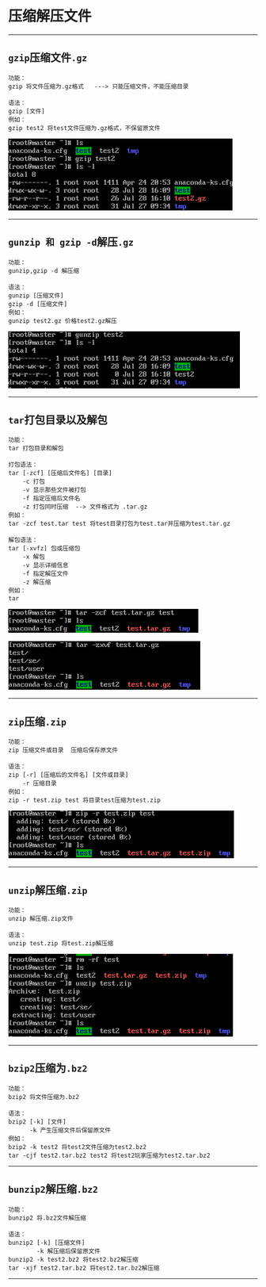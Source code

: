 # 压缩解压文件  

---

## `gzip`压缩文件`.gz`  

```Linux
功能：
gzip 将文件压缩为.gz格式   ---> 只能压缩文件，不能压缩目录

语法：
gzip [文件] 
例如：
gzip test2 将test文件压缩为.gz格式，不保留原文件
```  

![gzip](images/2023-07-28-16-12-33.png)  

---

## `gunzip 和 gzip -d`解压`.gz`  

```Linux
功能：
gunzip,gzip -d 解压缩 

语法：
gunzip [压缩文件] 
gzip -d [压缩文件] 
例如：
gunzip test2.gz 价格test2.gz解压 
```  

![gunzip](images/2023-07-28-16-16-15.png)  

---

## `tar`打包目录以及解包  

```Linux
功能：
tar 打包目录和解包

打包语法：
tar [-zcf] [压缩后文件名] [目录] 
    -c 打包
    -v 显示那些文件被打包
    -f 指定压缩后文件名
    -z 打包同时压缩  --> 文件格式为 .tar.gz
例如：
tar -zcf test.tar test 将test目录打包为test.tar并压缩为test.tar.gz

解包语法：
tar [-xvfz] 包或压缩包
    -x 解包
    -v 显示详细信息
    -f 指定解压文件
    -z 解压缩
例如：
tar 
```

![tar](images/2023-07-28-16-27-16.png)  

![tar](images/2023-07-28-16-34-29.png)  

---

## `zip`压缩`.zip`  

```Linux
功能：
zip 压缩文件或目录  压缩后保存原文件 

语法：
zip [-r] [压缩后的文件名] [文件或目录]
    -r 压缩目录 
例如：
zip -r test.zip test 将目录test压缩为test.zip
```

![zip](images/2023-07-28-17-02-48.png)  

---

## `unzip`解压缩`.zip`  

```Linux
功能：
unzip 解压缩.zip文件 

语法：
unzip test.zip 将test.zip解压缩
```  

![unzip](images/2023-07-28-17-05-44.png)  

---

## `bzip2`压缩为`.bz2`  

```Linux
功能：
bzip2 将文件压缩为.bz2

语法：
bzip2 [-k] [文件] 
      -k 产生压缩文件后保留原文件
例如：
bzip2 -k test2 将test2文件压缩为test2.bz2
tar -cjf test2.tar.bz2 test2 将test2玩家压缩为test2.tar.bz2 
```  

---

## `bunzip2`解压缩`.bz2`  

```Linux
功能：
bunzip2 将.bz2文件解压缩

语法：
bunzip2 [-k] [压缩文件] 
        -k 解压缩后保留原文件
bunzip2 -k test2.bz2 将test2.bz2解压缩
tar -xjf test2.tar.bz2 将test2.tar.bz2解压缩
```  

---
